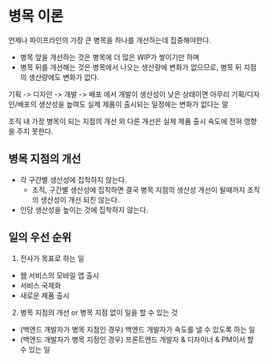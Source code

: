 # 병목 이론

언제나 파이프라인의 가장 큰 병목을 하나를 개선하는데 집중해야한다.  

- 병목 앞을 개선하는 것은 병목에 더 많은 WIP가 쌓이기만 하며 
- 병목 뒤를 개선해는 것은 병목에서 나오는 생산량에 변화가 없으므로, 병목 뒤 지점의 생산량에도 변화가 없다.

기획 -> 디자인 -> 개발 -> 배포 에서 개발이 생산성이 낮은 상태이면 아무리 기획/디자인/배포의 생산성을 높여도 실제 제품이 출시되는 일정에는 변화가 없다는 말

조직 내 가장 병목이 되는 지점의 개선 외 다른 개선은 실제 제품 출시 속도에 전혀 영향을 주지 못한다.  

## 병목 지점의 개선

- 각 구간별 생산성에 집착하지 않는다.
  - 조직, 구간별 생산성에 집착하면 결국 병목 지점의 생산성 개선이 될때까지 조직의 생산성이 개선 되진 않는다.
- 인당 생산성을 높이는 것에 집착하지 않는다.


## 일의 우선 순위

1. 전사가 목표로 하는 일
- 웹 서비스의 모바일 앱 출시
- 서비스 국제화
- 새로운 제품 출시

2. 병목 지점의 개선 or 병목 지점 없이 일을 할 수 있는 것
- (백엔드 개발자가 병목 지점인 경우) 백엔드 개발자가 속도를 낼 수 있도록 하는 일
- (백엔드 개발자가 병목 지점인 경우) 프론트엔드 개발자 & 디자이너 & PM이서 할 수 있는 일